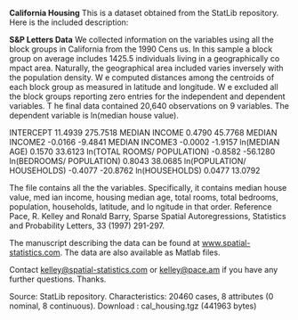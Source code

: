 **California Housing**
This is a dataset obtained from the StatLib repository. Here is the included description:

**S&P Letters Data**
We collected information on the variables using all the block groups in California from the 1990 Cens us. In this sample a block group on average includes 1425.5 individuals living in a geographically co mpact area. Naturally, the geographical area included varies inversely with the population density. W e computed distances among the centroids of each block group as measured in latitude and longitude. W e excluded all the block groups reporting zero entries for the independent and dependent variables. T he final data contained 20,640 observations on 9 variables. The dependent variable is ln(median house value).


                            
INTERCEPT		       11.4939 275.7518
MEDIAN INCOME	       0.4790  45.7768
MEDIAN INCOME2	       -0.0166 -9.4841
MEDIAN INCOME3	       -0.0002 -1.9157
ln(MEDIAN AGE)	       0.1570  33.6123
ln(TOTAL ROOMS/ POPULATION)    -0.8582 -56.1280
ln(BEDROOMS/ POPULATION)       0.8043  38.0685
ln(POPULATION/ HOUSEHOLDS)     -0.4077 -20.8762
ln(HOUSEHOLDS)	       0.0477  13.0792


The file contains all the the variables. Specifically, it contains median house value, med ian income, housing median age, total rooms, total bedrooms, population, households, latitude, and lo ngitude in that order.
Reference
Pace, R. Kelley and Ronald Barry, Sparse Spatial Autoregressions, Statistics and Probability Letters, 33 (1997) 291-297.

The manuscript describing the data can be found at www.spatial-statistics.com. The data are also available as Matlab files.

Contact kelley@spatial-statistics.com or kelley@pace.am if you have any further questions. Thanks.

Source: StatLib repository.
Characteristics: 20460 cases, 8 attributes (0 nominal, 8 continuous).
Download : cal_housing.tgz (441963 bytes)

